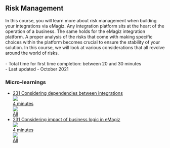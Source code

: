 <div class="ez-academy">
	<div class="ez-academy__body">
		<main class="master">
	<h2 class="title">Risk Management</h2>
    <p>
      In this course, you will learn more about risk management when building your integrations via eMagiz. Any integration platform sits at the heart of the operation of a business. The same holds for the eMagiz integration platform. A proper analysis of the risks that come with making specific choices within the platform becomes crucial to ensure the stability of your solution. In this course, we will look at various considerations that all revolve around the world of risks.  
        </br></br>
        - Total time for first time completion: between 20 and 30 minutes
        </br>
        - Last updated - October 2021
    </p>
    <h3 class="title">Micro-learnings</h3>
    <ul class="strip-container">
        <li class="strip">
            <a href="../../docs/microlearning/intermediate-risk-management-considering-dependencies-between-integrations" class="strip__link">
            <label for="" class="strip__label">
                <span>231</span>
                Considering dependencies between integrations
            </label>
            <div class="strip__attribute">
                <img class="strip__attribute-icon strip__attribute-icon--duration" src="../../img/microlearning/academy_index/icon-duration32.svg"/>
                <div class="strip__attribute-label">4 minutes</div>
            </div>
            <div class="strip__attribute">
                <img class="strip__attribute-icon strip__attribute-icon--roles" src="../../img/microlearning/academy_index/icon-roles32.svg"/>
                <div class="strip__attribute-label">All</div>
            </div>
            </a>
        </li>
        <li class="strip">
            <a href="../../docs/microlearning/intermediate-risk-management-considering-impact-of-business-logic-in-emagiz" class="strip__link">
            <label for="" class="strip__label">
                <span>231</span>
                Considering impact of business logic in eMagiz
            </label>
            <div class="strip__attribute">
                <img class="strip__attribute-icon strip__attribute-icon--duration" src="../../img/microlearning/academy_index/icon-duration32.svg"/>
                <div class="strip__attribute-label">4 minutes</div>
            </div>
            <div class="strip__attribute">
                <img class="strip__attribute-icon strip__attribute-icon--roles" src="../../img/microlearning/academy_index/icon-roles32.svg"/>
                <div class="strip__attribute-label">All</div>
            </div>
            </a>
        </li>	
    </ul>
    </main>
    </div>
</div>